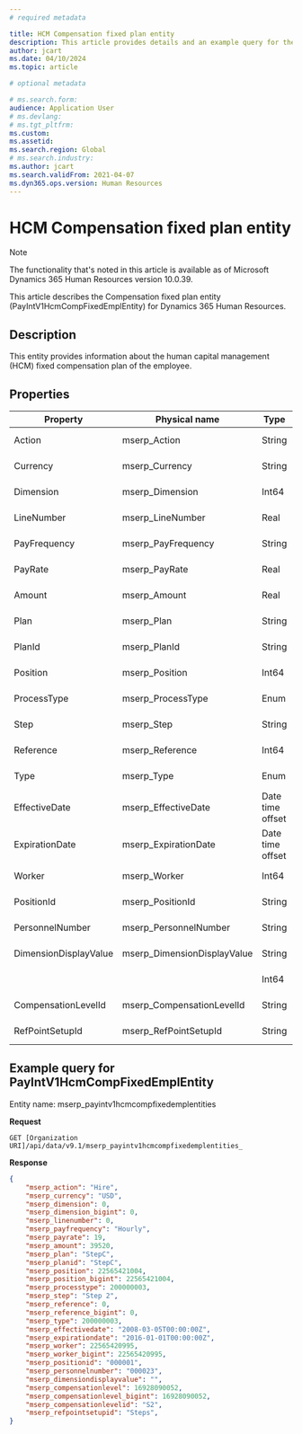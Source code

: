 ```yaml
---
# required metadata

title: HCM Compensation fixed plan entity
description: This article provides details and an example query for the Compensation fixed plan table entity in Microsoft Dynamics 365 Human Resources.
author: jcart
ms.date: 04/10/2024
ms.topic: article

# optional metadata

# ms.search.form: 
audience: Application User
# ms.devlang: 
# ms.tgt_pltfrm: 
ms.custom: 
ms.assetid: 
ms.search.region: Global
# ms.search.industry: 
ms.author: jcart
ms.search.validFrom: 2021-04-07
ms.dyn365.ops.version: Human Resources
---
```


# HCM Compensation fixed plan entity

> [!NOTE]
> The functionality that's noted in this article is available as of Microsoft Dynamics 365 Human Resources version 10.0.39.

This article describes the Compensation fixed plan entity (PayIntV1HcmCompFixedEmplEntity) for Dynamics 365 Human Resources.

## Description

This entity provides information about the human capital management (HCM) fixed compensation plan of the employee.

## Properties

| Property | Physical name | Type | Use | 
|---|---|---|---|
| Action | mserp\_Action| String | Read-only |
| Currency | mserp\_Currency | String | Read-only |
| Dimension | mserp\_Dimension | Int64 | Read-only |
| LineNumber | mserp\_LineNumber | Real | Read-only |
| PayFrequency | mserp\_PayFrequency | String | Read-only |
| PayRate | mserp\_PayRate | Real | Read-only |
| Amount | mserp\_Amount | Real | Read-only |
| Plan | mserp\_Plan | String | Read-only |
| PlanId | mserp\_PlanId | String | Read-only |
| Position | mserp\_Position | Int64 | Read-only |
| ProcessType | mserp\_ProcessType | Enum | Read-only |
| Step | mserp\_Step | String | Read-only |
| Reference | mserp\_Reference | Int64 | Read-only |
| Type | mserp\_Type | Enum | Read-only |
| EffectiveDate | mserp\_EffectiveDate | Date time offset | Read-only |
| ExpirationDate | mserp\_ExpirationDate | Date time offset | Read-only |
| Worker | mserp\_Worker | Int64 | Read-only |
| PositionId | mserp\_PositionId | String | Read-only |
| PersonnelNumber | mserp\_PersonnelNumber | String | Read-only |
| DimensionDisplayValue | mserp_DimensionDisplayValue | String | Read-only |
| | | Int64 | Read-only |
| CompensationLevelId | mserp_CompensationLevelId | String | Read-only |
| RefPointSetupId | mserp_RefPointSetupId | String | Read-only |

## Example query for PayIntV1HcmCompFixedEmplEntity

Entity name: mserp\_payintv1hcmcompfixedemplentities

**Request**

```HTTP
GET [Organization URI]/api/data/v9.1/mserp_payintv1hcmcompfixedemplentities_
```

**Response**

```JSON
{  
    "mserp_action": "Hire",  
    "mserp_currency": "USD",  
    "mserp_dimension": 0,  
    "mserp_dimension_bigint": 0,  
    "mserp_linenumber": 0,  
    "mserp_payfrequency": "Hourly",  
    "mserp_payrate": 19,  
    "mserp_amount": 39520,  
    "mserp_plan": "StepC",  
    "mserp_planid": "StepC",  
    "mserp_position": 22565421004,  
    "mserp_position_bigint": 22565421004,  
    "mserp_processtype": 200000003,  
    "mserp_step": "Step 2",  
    "mserp_reference": 0,  
    "mserp_reference_bigint": 0,  
    "mserp_type": 200000003,  
    "mserp_effectivedate": "2008-03-05T00:00:00Z",  
    "mserp_expirationdate": "2016-01-01T00:00:00Z",  
    "mserp_worker": 22565420995,  
    "mserp_worker_bigint": 22565420995,  
    "mserp_positionid": "000001",  
    "mserp_personnelnumber": "000023",  
    "mserp_dimensiondisplayvalue": "",  
    "mserp_compensationlevel": 16928090052,  
    "mserp_compensationlevel_bigint": 16928090052,  
    "mserp_compensationlevelid": "S2",  
    "mserp_refpointsetupid": "Steps",  
}
```

